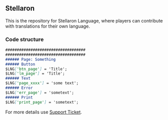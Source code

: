 ## Stellaron 

This is the repository for Stellaron Language, where players can contribute with translations for their own language.

### Code structure

```markdown
###################################
###################################
###### Page: Something
###### Button
$LNG['btn_page'] = 'Title';
$LNG['lm_page'] = 'Title';
###### Text
$LNG['page_xxxx'] = 'some text';
###### Error
$LNG['err_page'] = 'sometext';
###### Print
$LNG['print_page'] = 'sometext';

```

For more details use [Support Ticket](https://stellaron.space/game.php?page=ticket).
